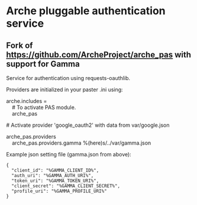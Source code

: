 # Arche pluggable authentication service

## Fork of https://github.com/ArcheProject/arche_pas with support for Gamma

Service for authentication using requests-oauthlib.

Providers are initialized in your paster .ini using:

arche.includes =\
&nbsp;&nbsp;&nbsp;&nbsp;# To activate PAS module.\
&nbsp;&nbsp;&nbsp;&nbsp;arche_pas

\# Activate provider 'google_oauth2' with data from var/google.json

arche_pas.providers\
&nbsp;&nbsp;&nbsp;&nbsp;arche_pas.providers.gamma %(here)s/../var/gamma.json

Example json setting file (gamma.json from above):

```
{
  "client_id": "%GAMMA_CLIENT_ID%",
  "auth_uri": "%GAMMA_AUTH_URI%",
  "token_uri": "%GAMMA_TOKEN_URI%",
  "client_secret": "%GAMMA_CLIENT_SECRET%",
  "profile_uri": "%GAMMA_PROFILE_URI%"
}
```
